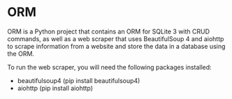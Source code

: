# ORM
ORM is a Python project that contains an ORM for SQLite 3 with CRUD commands, as well as a web scraper that uses BeautifulSoup 4 and aiohttp to scrape information from a website and store the data in a database using the ORM.

To run the web scraper, you will need  the following packages installed:

- beautifulsoup4 (pip install beautifulsoup4)
- aiohttp (pip install aiohttp)
